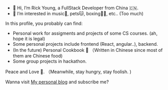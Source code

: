 - 👋 Hi, I’m Rick Young, a FullStack Developer from China 🇨🇳. 
- 👀 I’m interested in music🎵, pets🐱, boxing👊🏻, etc.. (Too much)

In this profile, you probably can find:
- Personal work for assigments and projects of some CS courses. (ah, hope it is legal)
- Some personal projects include frontend (React, angular..), backend.
- (In the future) Personal Cookbook 🍚 （Written in Chinese since most of them are Chinese food)
- Some group projects in hackathon.

Peace and Love 💝. （Meanwhile, stay hungry, stay foolish. )

Wanna visit [My personal blog](https://www.youtube.com/watch?v=dQw4w9WgXcQ) and subscribe me? 

<!---
Rickyoung221/Rickyoung221 is a ✨ special ✨ repository because its `README.md` (this file) appears on your GitHub profile.
You can click the Preview link to take a look at your changes.
--->
